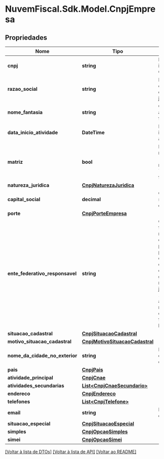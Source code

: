 # NuvemFiscal.Sdk.Model.CnpjEmpresa

## Propriedades

Nome | Tipo | Descrição | Comentários
------------ | ------------- | ------------- | -------------
**cnpj** | **string** | Número de inscrição do CNPJ. | [optional] 
**razao_social** | **string** | Nome empresarial da pessoa jurídica. | [optional] 
**nome_fantasia** | **string** | Corresponde ao nome fantasia. | [optional] 
**data_inicio_atividade** | **DateTime** | Data de início da atividade. | [optional] 
**matriz** | **bool** | Indicador de matriz/filial:  * &#x60;true&#x60; - É matriz  * &#x60;false&#x60; - É filial | [optional] 
**natureza_juridica** | [**CnpjNaturezaJuridica**](CnpjNaturezaJuridica.md) |  | [optional] 
**capital_social** | **decimal** | Capital social da empresa. | [optional] 
**porte** | [**CnpjPorteEmpresa**](CnpjPorteEmpresa.md) |  | [optional] 
**ente_federativo_responsavel** | **string** | O ente federativo responsável é preenchido para os casos de órgãos e  entidades do grupo de natureza jurídica 1XXX. Para as demais naturezas,  este atributo fica em branco. | [optional] 
**situacao_cadastral** | [**CnpjSituacaoCadastral**](CnpjSituacaoCadastral.md) |  | [optional] 
**motivo_situacao_cadastral** | [**CnpjMotivoSituacaoCadastral**](CnpjMotivoSituacaoCadastral.md) |  | [optional] 
**nome_da_cidade_no_exterior** | **string** | Nome da cidade no exterior. | [optional] 
**pais** | [**CnpjPais**](CnpjPais.md) |  | [optional] 
**atividade_principal** | [**CnpjCnae**](CnpjCnae.md) |  | [optional] 
**atividades_secundarias** | [**List&lt;CnpjCnaeSecundario&gt;**](CnpjCnaeSecundario.md) |  | [optional] 
**endereco** | [**CnpjEndereco**](CnpjEndereco.md) |  | [optional] 
**telefones** | [**List&lt;CnpjTelefone&gt;**](CnpjTelefone.md) |  | [optional] 
**email** | **string** | E-mail do contribuinte. | [optional] 
**situacao_especial** | [**CnpjSituacaoEspecial**](CnpjSituacaoEspecial.md) |  | [optional] 
**simples** | [**CnpjOpcaoSimples**](CnpjOpcaoSimples.md) |  | [optional] 
**simei** | [**CnpjOpcaoSimei**](CnpjOpcaoSimei.md) |  | [optional] 

[[Voltar à lista de DTOs]](../README.md#documentation-for-models) [[Voltar à lista de API]](../README.md#documentation-for-api-endpoints) [[Voltar ao README]](../README.md)

